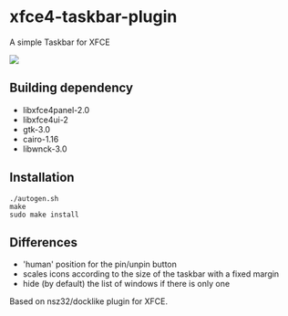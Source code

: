# xfce4-taskbar-plugin
A simple Taskbar for XFCE

![](https://git.mirko.pm/brombinmirko/xfce4-taskbar-plugin/-/raw/master/screenshot.png)

## Building dependency
- libxfce4panel-2.0
- libxfce4ui-2
- gtk-3.0
- cairo-1.16
- libwnck-3.0

## Installation
```
./autogen.sh
make
sudo make install
```

## Differences
- 'human' position for the pin/unpin button
- scales icons according to the size of the taskbar with a fixed margin
- hide (by default) the list of windows if there is only one

Based on nsz32/docklike plugin for XFCE.